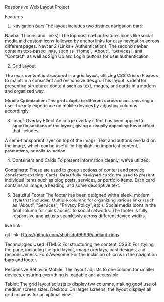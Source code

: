 Responsive Web Layout Project

Features
1. Navigation Bars
The layout includes two distinct navigation bars:

Navbar 1 (Icons and Links): The topmost navbar features icons like social media and custom icons followed by anchor links for easy navigation across different pages.
Navbar 2 (Links + Authentication): The second navbar contains text-based links, such as "Home", "About", "Services", and "Contact", as well as Sign Up and Login buttons for user authentication.

2. Grid Layout

The main content is structured in a grid layout, utilizing CSS Grid or Flexbox to maintain a consistent and responsive design. This layout is ideal for presenting structured content such as text, images, and cards in a modern and organized way.

Mobile Optimization: The grid adapts to different screen sizes, ensuring a user-friendly experience on mobile devices by adjusting columns accordingly.

3. Image Overlay Effect
An image overlay effect has been applied to specific sections of the layout, giving a visually appealing hover effect that includes:

A semi-transparent layer on top of the image.
Text and buttons overlaid on the image, which can be useful for highlighting important content, promotions, or calls-to-action.

4. Containers and Cards
To present information cleanly, we’ve utilized:

Containers: These are used to group sections of content and provide consistent spacing.
Cards: Beautifully designed cards are used to present individual items such as blog posts, services, or portfolio items. Each card contains an image, a heading, and some descriptive text.

5. Beautiful Footer
The footer has been designed with a sleek, modern style that includes:
Multiple columns for organizing various links (such as "About", "Services", "Privacy Policy", etc.).
Social media icons in the final column for quick access to social networks.
The footer is fully responsive and adjusts seamlessly across different device widths.


live link:

git link:
https://github.com/shahadot99999/radiant-rings



Technologies Used
HTML5: For structuring the content.
CSS3: For styling the page, including the grid layout, image overlays, card designs, and responsiveness.
Font Awesome: For the inclusion of icons in the navigation bars and footer.


Responsive Behavior
Mobile: The layout adjusts to one column for smaller devices, ensuring everything is readable and accessible.

Tablet: The grid layout adjusts to display two columns, making good use of medium screen sizes.
Desktop: On larger screens, the layout displays all grid columns for an optimal view.